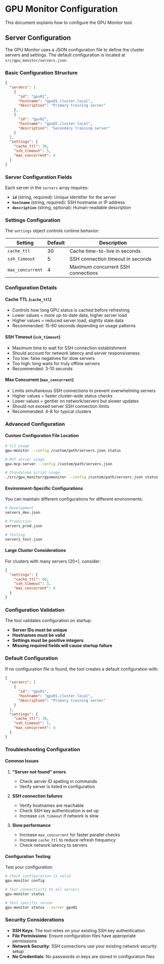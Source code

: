 # GPU Monitor Configuration

This document explains how to configure the GPU Monitor tool.

## Server Configuration

The GPU Monitor uses a JSON configuration file to define the cluster servers and settings. The default configuration is located at `src/gpu_monitor/servers.json`.

### Basic Configuration Structure

```json
{
  "servers": [
    {
      "id": "gpu01",
      "hostname": "gpu01.cluster.local",
      "description": "Primary training server"
    },
    {
      "id": "gpu02", 
      "hostname": "gpu02.cluster.local",
      "description": "Secondary training server"
    }
  ],
  "settings": {
    "cache_ttl": 30,
    "ssh_timeout": 5,
    "max_concurrent": 4
  }
}
```

### Server Configuration Fields

Each server in the `servers` array requires:

- **`id`** (string, required): Unique identifier for the server
- **`hostname`** (string, required): SSH hostname or IP address  
- **`description`** (string, optional): Human-readable description

### Settings Configuration

The `settings` object controls runtime behavior:

| Setting | Default | Description |
|---------|---------|-------------|
| `cache_ttl` | 30 | Cache time-to-live in seconds |
| `ssh_timeout` | 5 | SSH connection timeout in seconds |
| `max_concurrent` | 4 | Maximum concurrent SSH connections |

### Configuration Details

#### Cache TTL (`cache_ttl`)
- Controls how long GPU status is cached before refreshing
- Lower values = more up-to-date data, higher server load
- Higher values = reduced server load, slightly stale data
- Recommended: 15-60 seconds depending on usage patterns

#### SSH Timeout (`ssh_timeout`)
- Maximum time to wait for SSH connection establishment
- Should account for network latency and server responsiveness
- Too low: false negatives for slow servers
- Too high: long waits for truly offline servers
- Recommended: 3-10 seconds

#### Max Concurrent (`max_concurrent`)
- Limits simultaneous SSH connections to prevent overwhelming servers
- Higher values = faster cluster-wide status checks
- Lower values = gentler on network/servers but slower updates
- Should not exceed server SSH connection limits
- Recommended: 4-8 for typical clusters

### Advanced Configuration

#### Custom Configuration File Location

```bash
# CLI usage
gpu-monitor --config /custom/path/servers.json status

# MCP server usage  
gpu-mcp-server --config /custom/path/servers.json

# Standalone script usage
./src/gpu_monitor/gpumonitor --config /custom/path/servers.json status
```

#### Environment-Specific Configurations

You can maintain different configurations for different environments:

```bash
# Development
servers_dev.json

# Production
servers_prod.json

# Testing
servers_test.json
```

#### Large Cluster Considerations

For clusters with many servers (20+), consider:

```json
{
  "settings": {
    "cache_ttl": 60,
    "ssh_timeout": 3,
    "max_concurrent": 8
  }
}
```

### Configuration Validation

The tool validates configuration on startup:

- **Server IDs must be unique**
- **Hostnames must be valid**
- **Settings must be positive integers**
- **Missing required fields will cause startup failure**

### Default Configuration

If no configuration file is found, the tool creates a default configuration with:

```json
{
  "servers": [
    {
      "id": "gpu01",
      "hostname": "gpu01.cluster.local",
      "description": "Primary training server"
    }
  ],
  "settings": {
    "cache_ttl": 30,
    "ssh_timeout": 5,
    "max_concurrent": 4
  }
}
```

### Troubleshooting Configuration

#### Common Issues

1. **"Server not found" errors**
   - Check server ID spelling in commands
   - Verify server is listed in configuration

2. **SSH connection failures**
   - Verify hostnames are reachable
   - Check SSH key authentication is set up
   - Increase `ssh_timeout` if network is slow

3. **Slow performance**
   - Increase `max_concurrent` for faster parallel checks
   - Increase `cache_ttl` to reduce refresh frequency
   - Check network latency to servers

#### Configuration Testing

Test your configuration:

```bash
# Check configuration is valid
gpu-monitor config

# Test connectivity to all servers
gpu-monitor status

# Test specific server
gpu-monitor status --server gpu01
```

### Security Considerations

- **SSH Keys**: The tool relies on your existing SSH key authentication
- **File Permissions**: Ensure configuration files have appropriate permissions
- **Network Security**: SSH connections use your existing network security setup
- **No Credentials**: No passwords or keys are stored in configuration files
